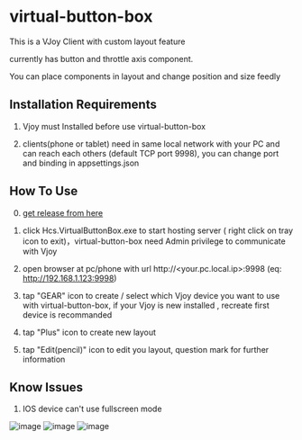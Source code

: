 # virtual-button-box
This is a VJoy Client with custom layout feature

currently has button and throttle axis component.

You can place components in layout and change position and size feedly

## Installation Requirements

1. Vjoy must Installed before use virtual-button-box

2. clients(phone or tablet) need in same local network with your PC and can reach each others (default TCP port 9998), you can change port and binding in appsettings.json

## How To Use
0. [get release from here](https://github.com/hsinyu-chen/virtual-button-box/releases)

1. click Hcs.VirtualButtonBox.exe to start hosting server ( right click on tray icon to exit)，virtual-button-box need Admin privilege to communicate with Vjoy

2. open browser at pc/phone with url http://<your.pc.local.ip>:9998 (eq: http://192.168.1.123:9998)

3. tap "GEAR" icon to create / select which Vjoy device you want to use with virtual-button-box, if your Vjoy is new installed , recreate first device is recommanded

4. tap "Plus" icon to create new layout

5. tap "Edit(pencil)" icon to edit you layout, question mark for further information

## Know Issues

1. IOS device can't use fullscreen mode

![image](https://i.imgur.com/xYwJnSs.jpg)
![image](https://i.imgur.com/3UuCBTE.png)
![image](https://i.imgur.com/QKM9DRl.png)
